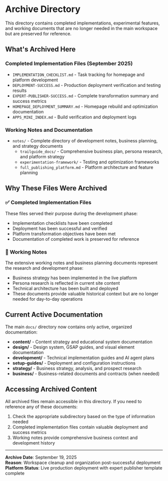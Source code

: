 # Archive Directory

This directory contains completed implementations, experimental features, and working documents that are no longer needed in the main workspace but are preserved for reference.

## What's Archived Here

### Completed Implementation Files (September 2025)
- `IMPLEMENTATION_CHECKLIST.md` - Task tracking for homepage and platform development
- `DEPLOYMENT-SUCCESS.md` - Production deployment verification and testing results
- `EXPERT-PUBLISHER-SUCCESS.md` - Complete transformation summary and success metrics
- `HOMEPAGE_DEPLOYMENT_SUMMARY.md` - Homepage rebuild and optimization documentation
- `APPS_MINI_INDEX.md` - Build verification and deployment logs

### Working Notes and Documentation
- `notes/` - Complete directory of development notes, business planning, and strategy documents
  - `trailguide_docs/` - Comprehensive business plan, persona research, and platform strategy
  - `experimentation-framework/` - Testing and optimization frameworks
  - `full_publishing_platform.md` - Platform architecture and feature planning

## Why These Files Were Archived

### ✅ **Completed Implementation Files**
These files served their purpose during the development phase:
- Implementation checklists have been completed
- Deployment has been successful and verified
- Platform transformation objectives have been met
- Documentation of completed work is preserved for reference

### 📝 **Working Notes**
The extensive working notes and business planning documents represent the research and development phase:
- Business strategy has been implemented in the live platform
- Persona research is reflected in current site content
- Technical architecture has been built and deployed
- These documents provide valuable historical context but are no longer needed for day-to-day operations

## Current Active Documentation

The main `docs/` directory now contains only active, organized documentation:

- **content/** - Content strategy and educational system documentation
- **design/** - Design system, GSAP guides, and visual element documentation  
- **development/** - Technical implementation guides and AI agent plans
- **setup-guides/** - Deployment and configuration instructions
- **strategy/** - Business strategy, analysis, and prospect research
- **business/** - Business-related documents and contracts (when needed)

## Accessing Archived Content

All archived files remain accessible in this directory. If you need to reference any of these documents:

1. Check the appropriate subdirectory based on the type of information needed
2. Completed implementation files contain valuable deployment and success metrics
3. Working notes provide comprehensive business context and development history

---

**Archive Date**: September 19, 2025  
**Reason**: Workspace cleanup and organization post-successful deployment  
**Platform Status**: Live production deployment with expert publisher template complete